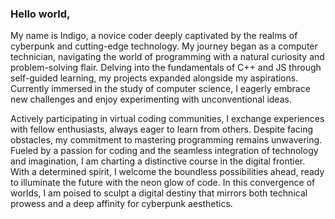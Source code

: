 ### Hello world,
   My name is Indigo, a novice coder deeply captivated by the realms of cyberpunk and cutting-edge technology. My journey began as a computer technician, navigating the world of programming with a natural curiosity and problem-solving flair. Delving into the fundamentals of C++ and JS through self-guided learning, my projects expanded alongside my aspirations. Currently immersed in the study of computer science, I eagerly embrace new challenges and enjoy experimenting with unconventional ideas.

   Actively participating in virtual coding communities, I exchange experiences with fellow enthusiasts, always eager to learn from others. Despite facing obstacles, my commitment to mastering programming remains unwavering. Fueled by a passion for coding and the seamless integration of technology and imagination, I am charting a distinctive course in the digital frontier. With a determined spirit, I welcome the boundless possibilities ahead, ready to illuminate the future with the neon glow of code. In this convergence of worlds, I am poised to sculpt a digital destiny that mirrors both technical prowess and a deep affinity for cyberpunk aesthetics.

<!--
**indigoziroldo/indigoziroldo** is a ✨ _special_ ✨ repository because its `README.md` (this file) appears on your GitHub profile.

Here are some ideas to get you started:

- 🔭 I’m currently working on ...
- 🌱 I’m currently learning ...
- 👯 I’m looking to collaborate on ...
- 🤔 I’m looking for help with ...
- 💬 Ask me about ...
- 📫 How to reach me: ...
- 😄 Pronouns: ...
- ⚡ Fun fact: ...
-->

